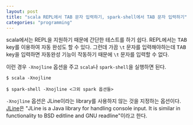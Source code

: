 ```yaml
---
layout: post
title: "scala REPL에서 TAB 문자 입력하기, spark-shell에서 TAB 문자 입력하기"
categories: "programming"
---
```


scala에서는 REPL을 지원하기 때문에 간단한 테스트를 하기 쉽다. REPL에서는 <kbd>TAB</kbd> key를 이용하여 자동 완성도 할 수 있다. 그런데 가끔 `\t` 문자를 입력해야하는데 <kbd>TAB</kbd> key을 입력하면 자동완성 기능이 작동하기 때문에 `\t` 문자를 입력할 수 없다.

이런 경우 `-Xnojline` 옵션을 주고 `scala`나 `spark-shell`을 실행하면 된다.

```console
$ scala -Xnojline
```

```console
$ spark-shell -Xnojline <그외 spark 옵션들>
```

`-Xnojline` 옵션은 JLine이라는 library를 사용하지 않는 것을 지정하는 옵션이다. [JLine](https://github.com/jline/jline3)은 "JLine is a Java library for handling console input. It is similar in functionality to BSD editline and GNU readline"이라고 한다.
